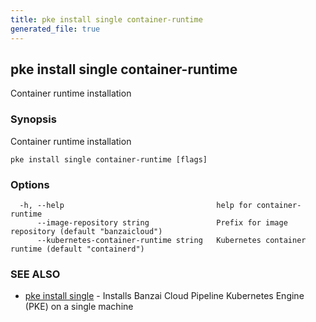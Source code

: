 ```yaml
---
title: pke install single container-runtime
generated_file: true
---
```

## pke install single container-runtime

Container runtime installation

### Synopsis

Container runtime installation

```
pke install single container-runtime [flags]
```

### Options

```
  -h, --help                                  help for container-runtime
      --image-repository string               Prefix for image repository (default "banzaicloud")
      --kubernetes-container-runtime string   Kubernetes container runtime (default "containerd")
```

### SEE ALSO

* [pke install single](/docs/pke/cli/reference/pke_install_single/)	 - Installs Banzai Cloud Pipeline Kubernetes Engine (PKE) on a single machine

